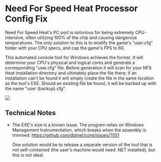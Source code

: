# Need For Speed Heat Processor Config Fix
Need For Speed Heat's PC port is notorious for being extremely CPU-intensive, often utilizing 100% of the chip and causing dangerous temperatures. The only solution to this is to modify the game's "user.cfg" folder with your CPU specs, and cap the game's FPS to 60.

This automated console tool for Windows achieves the former. It will determine your CPU's physical and logical cores and generate a corresponding "user.cfg" file. Before generation it will scan for your NFS Heat installation directory and ultimately place the file there; if an installation can't be found it will simply create the file in the same location as the tool's EXE. Should an existing file be found, it will be backed up with the name "user (backup).cfg".

![](https://i.ibb.co/KqZHNTr/Demo.gif)

## Technical Notes
- The EXE's size is a known issue. The program relies on Windows Management Instrumentation, which breaks when the assembly is trimmed:
  https://github.com/dotnet/core/issues/7051
  
  One solution would be to release a separate version of the tool that is not self-contained (the user's machine would need .NET installed), but this is not ideal.
